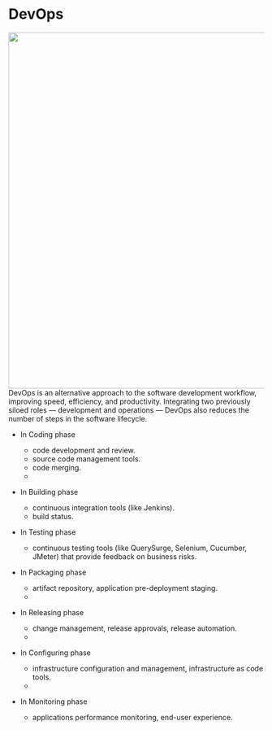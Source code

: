 # DevOps
 
 <img src="https://www.mobilise.cloud/wp-content/uploads/2019/12/what-is-devsecops.png" width="700">
DevOps is an alternative approach to the software development workflow, improving speed, efficiency, and productivity. Integrating two previously siloed roles — development and operations — DevOps also reduces the number of steps in the software lifecycle.

- In Coding phase  
  - code development and review.
  - source code management tools.
  - code merging.
  - 
- In Building phase
    - continuous integration tools (like Jenkins).
    - build status.
   
- In Testing phase 
  - continuous testing tools (like QuerySurge, Selenium, Cucumber, JMeter) that provide feedback on business risks.
   
- In Packaging phase
   - artifact repository, application pre-deployment staging.
   - 
- In Releasing phase 
   - change management, release approvals, release automation.
   - 
- In Configuring phase
   - infrastructure configuration and management, infrastructure as code tools.
   - 
- In Monitoring phase
   - applications performance monitoring, end-user experience.
 
 
 
 
